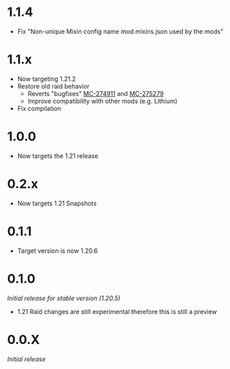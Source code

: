 # 1.1.4
* Fix "Non-unique Mixin config name mod.mixins.json used by the mods"

# 1.1.x
* Now targeting 1.21.2
* Restore old raid behavior
  * Reverts "bugfixes" [MC-274911](https://bugs.mojang.com/browse/MC-274911) and [MC-275279](https://bugs.mojang.com/browse/MC-275279)
  * Improve compatibility with other mods (e.g. Lithium)
* Fix compilation

# 1.0.0
* Now targets the 1.21 release

# 0.2.x
* Now targets 1.21 Snapshots

# 0.1.1
* Target version is now 1.20.6

# 0.1.0
_Initial release for stable version (1.20.5)_
* 1.21 Raid changes are still experimental therefore this is still a preview

# 0.0.X
_Initial release_
